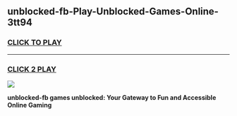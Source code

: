 
## unblocked-fb-Play-Unblocked-Games-Online-3tt94
<h3>
<a href="https://premium76.site?title=unblocked-fb&ref=25A">CLICK TO PLAY</a></h3>
<hr>

<h3>
<a href="https://premium76.site?title=unblocked-fb&ref=25A">CLICK 2 PLAY</a>
  
</h3>

<a href="https://premium76.site?title=unblocked-fb&ref=25A"><img src="https://clearcache.store/games.png"></a>


**unblocked-fb games unblocked: Your Gateway to Fun and Accessible Online Gaming**
